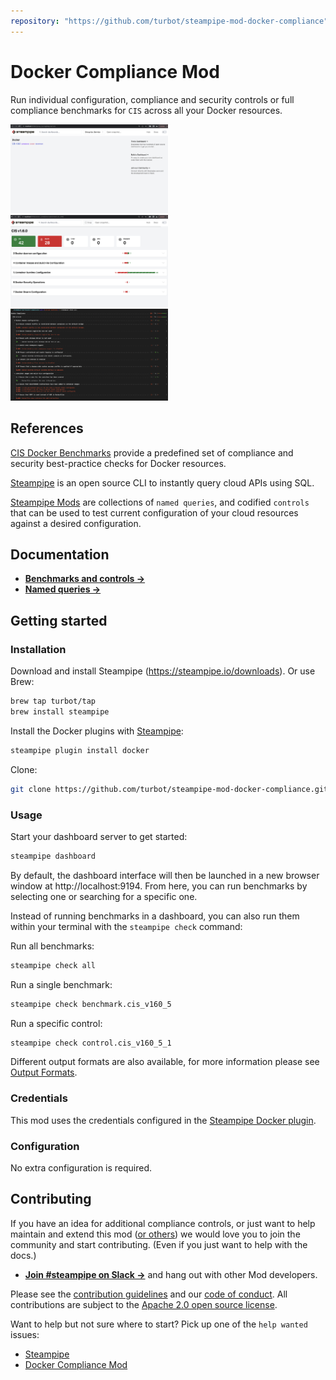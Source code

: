 ```yaml
---
repository: "https://github.com/turbot/steampipe-mod-docker-compliance"
---
```


# Docker Compliance Mod

Run individual configuration, compliance and security controls or full compliance benchmarks for `CIS` across all your Docker resources.

<img src="https://raw.githubusercontent.com/turbot/steampipe-mod-docker-compliance/main/docs/docker_compliance_dashboard.png" width="50%" type="thumbnail"/>
<img src="https://raw.githubusercontent.com/turbot/steampipe-mod-docker-compliance/main/docs/docker_cis_v160_dashboard.png" width="50%" type="thumbnail"/>
<img src="https://raw.githubusercontent.com/turbot/steampipe-mod-docker-compliance/main/docs/docker_cis_v160_console.png" width="50%" type="thumbnail"/>

## References

[CIS Docker Benchmarks](https://www.cisecurity.org) provide a predefined set of compliance and security best-practice checks for Docker resources.

[Steampipe](https://steampipe.io) is an open source CLI to instantly query cloud APIs using SQL.

[Steampipe Mods](https://steampipe.io/docs/reference/mod-resources#mod) are collections of `named queries`, and codified `controls` that can be used to test current configuration of your cloud resources against a desired configuration.

## Documentation

- **[Benchmarks and controls →](https://hub.steampipe.io/mods/turbot/docker_compliance/controls)**
- **[Named queries →](https://hub.steampipe.io/mods/turbot/docker_compliance/queries)**

## Getting started

### Installation

Download and install Steampipe (https://steampipe.io/downloads). Or use Brew:

```sh
brew tap turbot/tap
brew install steampipe
```

Install the Docker plugins with [Steampipe](https://steampipe.io):

```sh
steampipe plugin install docker
```

Clone:

```sh
git clone https://github.com/turbot/steampipe-mod-docker-compliance.git
```

### Usage

Start your dashboard server to get started:

```sh
steampipe dashboard
```

By default, the dashboard interface will then be launched in a new browser
window at http://localhost:9194. From here, you can run benchmarks by
selecting one or searching for a specific one.

Instead of running benchmarks in a dashboard, you can also run them within your
terminal with the `steampipe check` command:

Run all benchmarks:

```sh
steampipe check all
```

Run a single benchmark:

```sh
steampipe check benchmark.cis_v160_5
```

Run a specific control:

```sh
steampipe check control.cis_v160_5_1
```

Different output formats are also available, for more information please see
[Output Formats](https://steampipe.io/docs/reference/cli/check#output-formats).

### Credentials

This mod uses the credentials configured in the [Steampipe Docker plugin](https://hub.steampipe.io/plugins/turbot/docker).

### Configuration

No extra configuration is required.

## Contributing

If you have an idea for additional compliance controls, or just want to help maintain and extend this mod ([or others](https://github.com/topics/steampipe-mod)) we would love you to join the community and start contributing. (Even if you just want to help with the docs.)

- **[Join #steampipe on Slack →](https://turbot.com/community/join)** and hang out with other Mod developers.

Please see the [contribution guidelines](https://github.com/turbot/steampipe/blob/main/CONTRIBUTING.md) and our [code of conduct](https://github.com/turbot/steampipe/blob/main/CODE_OF_CONDUCT.md). All contributions are subject to the [Apache 2.0 open source license](https://github.com/turbot/steampipe-mod-docker-compliance/blob/main/LICENSE).

Want to help but not sure where to start? Pick up one of the `help wanted` issues:

- [Steampipe](https://github.com/turbot/steampipe/labels/help%20wanted)
- [Docker Compliance Mod](https://github.com/turbot/steampipe-mod-docker-compliance/labels/help%20wanted)

